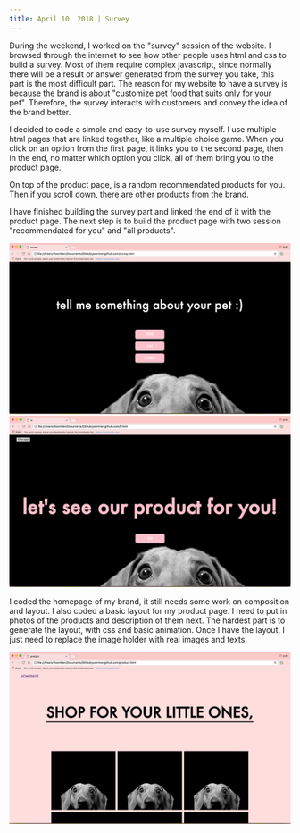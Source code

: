 ```yaml
---
title: April 10, 2018 | Survey
---
```


During the weekend, I worked on the "survey" session of the website. I browsed through the internet to see how other people uses html and css to build a survey. Most of them require complex javascript, since normally there will be a result or answer generated from the survey you take, this part is the most difficult part. The reason for my website to have a survey is because the brand is about "customize pet food that suits only for your pet". Therefore, the survey interacts with customers and convey the idea of the brand better.

I decided to code a simple and easy-to-use survey myself. I use multiple html pages that are linked together, like a multiple choice game. When you click on an option from the first page, it links you to the second page, then in the end, no matter which option you click, all of them bring you to the product page.

On top of the product page, is a random recommendated products for you. Then if you scroll down, there are other products from the brand. 

I have finished building the survey part and linked the end of it with the product page. The next step is to build the product page with two session "recommendated for you" and "all products". 

<img src="screen1.jpg">
<img src="screen2.jpg">

I coded the homepage of my brand, it still needs some work on composition and layout. I also coded a basic layout for my product page. I need to put in photos of the products and description of them next. The hardest part is to generate the layout, with css and basic animation. Once I have the layout, I just need to replace the image holder with real images and texts. 

<img src="screen3.jpg">